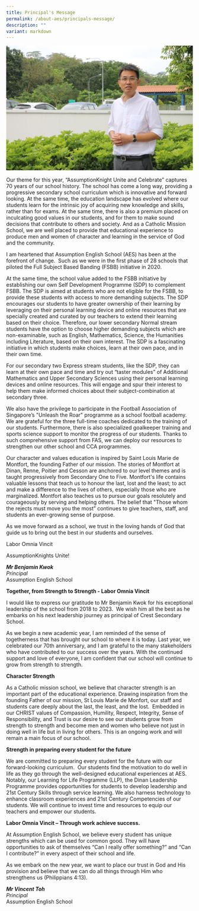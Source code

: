 ```yaml
---
title: Principal's Message
permalink: /about-aes/principals-message/
description: ""
variant: markdown
---
```

![Mr Benjamin Kwok, Principal, Assumption English School](/images/Mr%20Benjamin%20Kwok.jpeg)

Our theme for this year, “AssumptionKnight Unite and Celebrate” captures 70 years of our school history. The school has come a long way, providing a progressive secondary school curriculum which is innovative and forward looking. At the same time, the education landscape has evolved where our students learn for the intrinsic joy of acquiring new knowledge and skills, rather than for exams. At the same time, there is also a premium placed on inculcating good values in our students, and for them to make sound decisions that contribute to others and society. And as a Catholic Mission School, we are well placed to provide that educational experience to produce men and women of character and learning in the service of God and the community.  

I am heartened that Assumption English School (AES) has been at the forefront of change.&nbsp; Such as we were in the first phase of 28 schools that piloted the Full Subject Based Banding (FSBB) initiative in 2020.

At the same time, the school value added to the FSBB initiative by establishing our own Self Development Programme (SDP) to complement FSBB. The SDP is aimed at students who are not eligible for the FSBB, to provide these students with access to more demanding subjects. The SDP encourages our students to have greater ownership of their learning by leveraging on their personal learning device and online resources that are specially created and curated by our teachers to extend their learning based on their choice. Therefore, our lower secondary Normal stream students have the option to choose higher demanding subjects which are non-examinable, such as English, Mathematics, Science, the Humanities including Literature, based on their own interest. The SDP is a fascinating initiative in which students make choices, learn at their own pace, and in their own time.

For our secondary two Express stream students, like the SDP, they can learn at their own pace and time and try out “taster modules” of Additional Mathematics and Upper Secondary Sciences using their personal learning devices and online resources. This will engage and spur their interest to help them make informed choices about their subject-combination at secondary three.

We also have the privilege to participate in the Football Association of Singapore’s "Unleash the Roar" programme as a school football academy. We are grateful for the three full-time coaches dedicated to the training of our students. Furthermore, there is also specialized goalkeeper training and sports science support to monitor the progress of our students. Thanks to such comprehensive support from FAS, we can deploy our resources to strengthen our other school and CCA programmes.

Our character and values education is inspired by Saint Louis Marie de Montfort, the founding Father of our mission. The stories of Montfort at Dinan, Renne, Poitier and Cesson are anchored to our level themes and is taught progressively from Secondary One to Five. Montfort's life contains valuable lessons that teach us to honour the last, lost and the least; to act and make a difference to the lives of others, especially those who are marginalized. Montfort also teaches us to pursue our goals resolutely and courageously by serving and helping others. The belief that "Those whom the rejects must move you the most” continues to give teachers, staff, and students an ever-growing sense of purpose.

As we move forward as a school, we trust in the loving hands of God that guide us to bring out the best in our students and ourselves.

Labor Omnia Vincit

AssumptionKnights Unite!

**_Mr Benjamin Kwok_** <br>
_Principal_ <br>
Assumption English School




**Together, from Strength to Strength - Labor Omnia Vincit**

I would like to express our gratitude to Mr Benjamin Kwok for his exceptional leadership of the school from 2018 to 2023.&nbsp; We wish him all the best as he embarks on his next leadership journey as principal of Crest Secondary School.

As we begin a new academic year, I am reminded of the sense of togetherness that has brought our school to where it is today. Last year, we celebrated our 70th anniversary, and I am grateful to the many stakeholders who have contributed to our success over the years. With the continued support and love of everyone, I am confident that our school will continue to grow from strength to strength.

**Character Strength**

As a Catholic mission school, we believe that character strength is an important part of the educational experience. Drawing inspiration from the founding Father of our mission, St Louis Marie de Monfort, our staff and students care deeply about the last, the least, and the lost. &nbsp;Embedded in our CHRIST values of Compassion, Humility, Respect, Integrity, Sense of Responsibility, and Trust is our desire to see our students grow from strength to strength and become men and women who believe not just in doing well in life but in living for others. This is an ongoing work and will remain a main focus of our school.

**Strength in preparing every student for the future**

We are committed to preparing every student for the future with our forward-looking curriculum. &nbsp;Our students find the motivation to do well in life as they go through the well-designed educational experiences at AES. Notably, our Learning for Life Programme (LLP), the Dinan Leadership Programme provides opportunities for students to develop leadership and 21st Century Skills through service learning. We also harness technology to enhance classroom experiences and 21st Century Competencies of our students. We will continue to invest time and resources to equip our teachers and empower our students.

**Labor Omnia Vincit – Through work achieve success.**

At Assumption English School, we believe every student has unique strengths which can be used for common good. They will have opportunities to ask of themselves “Can I really offer something?” and “Can I contribute?” in every aspect of their school and life.

As we embark on the new year, we want to place our trust in God and His provision and believe that we can do all things through Him who strengthens us (Philippians 4:13).

**_Mr Vincent Toh_** <br>
_Principal_ <br>
Assumption English School